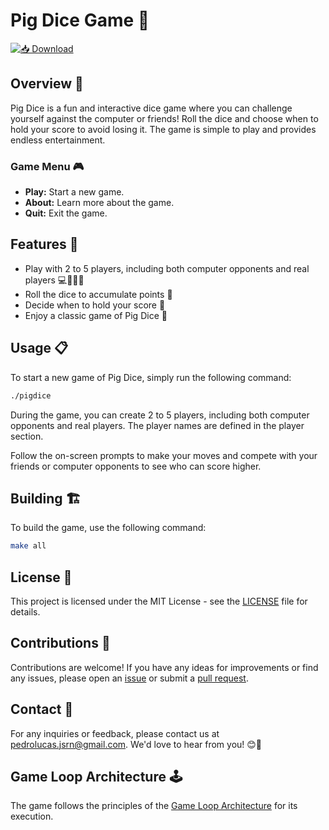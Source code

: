 # Pig Dice Game 🎲

[![📥 Download](https://img.shields.io/badge/📥%20Download-Pig_Dice_Game-blue.svg)](https://github.com/PedroLucas63/pigdice/releases)

## Overview 🌟
Pig Dice is a fun and interactive dice game where you can challenge yourself against the computer or friends! Roll the dice and choose when to hold your score to avoid losing it. The game is simple to play and provides endless entertainment.

### Game Menu 🎮
- **Play:** Start a new game.
- **About:** Learn more about the game.
- **Quit:** Exit the game.

## Features 🚀
- Play with 2 to 5 players, including both computer opponents and real players 💻🧑‍🤝‍🧑
- Roll the dice to accumulate points 🎯
- Decide when to hold your score 🤞
- Enjoy a classic game of Pig Dice 🐷

## Usage 📋
To start a new game of Pig Dice, simply run the following command:
```bash
./pigdice
```

During the game, you can create 2 to 5 players, including both computer opponents and real players. The player names are defined in the player section.

Follow the on-screen prompts to make your moves and compete with your friends or computer opponents to see who can score higher.

## Building 🏗️
To build the game, use the following command:
```bash
make all
```

## License 📜
This project is licensed under the MIT License - see the [LICENSE](LICENSE) file for details.

## Contributions 🤝
Contributions are welcome! If you have any ideas for improvements or find any issues, please open an [issue](https://github.com/PedroLucas63/pigdice/issues) or submit a [pull request](https://github.com/PedroLucas63/pigdice/pulls).

## Contact 📧
For any inquiries or feedback, please contact us at [pedrolucas.jsrn@gmail.com](mailto:pedrolucas.jsrn@gmail.com). We'd love to hear from you! 😊📧

## Game Loop Architecture 🕹️
The game follows the principles of the [Game Loop Architecture](https://www.gameprogrammingpatterns.com/game-loop.html) for its execution.
